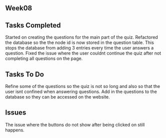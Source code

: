 ## Week08

## Tasks Completed
Started on creating the questions for the main part of the quiz. Refactored the database so the the node id is now stored in the question table. This stops the database from adding 3 entries every time the user answers a question. 
Fixed the issue where the user couldnt continue the quiz after not completing all questions on the page.
## Tasks To Do
Refine some of the questions so the quiz is not so long and also so that the user isnt confined when answering questions. Add in the questions to the database so they can be accessed on the website.
## Issues
The issue where the buttons do not show after being clicked on still happens. 

